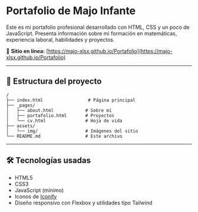 # Portafolio de Majo Infante

Este es mi portafolio profesional desarrollado con HTML, CSS y un poco de JavaScript. Presenta información sobre mi formación en matemáticas, experiencia laboral, habilidades y proyectos.

🔗 **Sitio en línea:** [https://majo-xlsx.github.io/Portafolio](https://majo-xlsx.github.io/Portafolio)

---

## 📁 Estructura del proyecto

```
/
├── index.html                 # Página principal
├── _pages/
│   ├── about.html            # Sobre mí
│   ├── portafolio.html       # Proyectos
│   └── cv.html               # Hoja de vida
├── assets/
│   └── img/                  # Imágenes del sitio
└── README.md                 # Este archivo
```

---

## 🛠 Tecnologías usadas

- HTML5  
- CSS3  
- JavaScript (mínimo)  
- Iconos de [Iconify](https://icon-sets.iconify.design/)  
- Diseño responsivo con Flexbox y utilidades tipo Tailwind